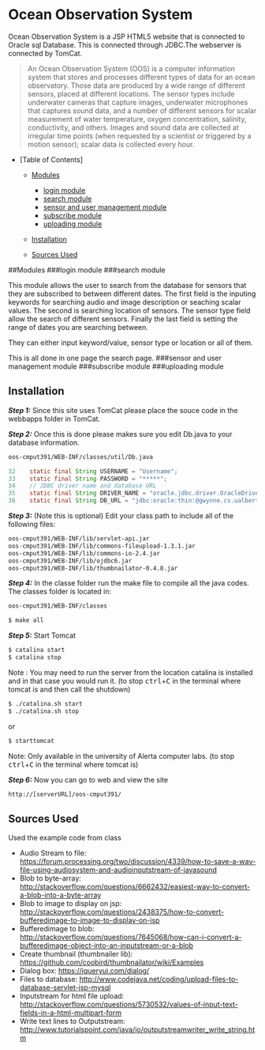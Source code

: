 # Ocean Observation System

Ocean Observation System is a JSP HTML5 website that is connected to Oracle sql Database. This is connected through JDBC.The webserver is connected by TomCat.

>An Ocean Observation System (OOS) is a computer information system that stores and processes different types of data for an ocean observatory. Those data are produced by a wide range of different sensors, placed at different locations. The sensor types include underwater cameras that capture images, underwater microphones that captures sound data, and a number of different sensors for scalar measurement of water temperature, oxygen concentration, salinity, conductivity, and others. Images and sound data are collected at irregular time points (when requested by a scientist or triggered by a motion sensor); scalar data is collected every hour.

- [Table of Contents]
	- [Modules](#modules)
		- [login module](#login-module)
		- [search module](#search-module)
		- [sensor and user management module](#sensor-and-user-management-module)
		- [subscribe module](#)
		- [uploading module](#)
		
	- [Installation](#installation)
	- [Sources Used](#source-used)

##Modules
###login module
###search module

This module allows the user to search from the database for sensors that they are subscribed to between different dates. The first field is the inputing keywords for searching audio and image description or seaching scalar values. The second is searching location of sensors. The sensor type field allow the search of different sensors. Finally the last field is setting the range of dates you are searching between. 

They can either input keyword/value, sensor type or location or all of them.

This is all done in one page the search page.
###sensor and user management module
###subscribe module
###uploading module


## Installation
***Step 1:*** Since this site uses TomCat please place the souce code in the webbapps folder in TomCat. 

***Step 2:*** Once this is done please makes sure you edit Db.java to your database information.
```sh
oos-cmput391/WEB-INF/classes/util/Db.java
```
```java
32    static final String USERNAME = "Username";
33    static final String PASSWORD = "*****";
34    // JDBC driver name and database URL
35    static final String DRIVER_NAME = "oracle.jdbc.driver.OracleDriver";
36    static final String DB_URL = "jdbc:oracle:thin:@gwynne.cs.ualberta.ca:1521:CRS";
```

***Step 3:*** (Note this is optional) Edit your class path to include all of the following files:
```sh
oos-cmput391/WEB-INF/lib/servlet-api.jar
oos-cmput391/WEB-INF/lib/commons-fileupload-1.3.1.jar
oos-cmput391/WEB-INF/lib/commons-io-2.4.jar
oos-cmput391/WEB-INF/lib/ojdbc6.jar
oos-cmput391/WEB-INF/lib/thumbnailator-0.4.8.jar
```

***Step 4:*** In the classe folder run the make file to compile all the java codes. The classes folder is located in: 
```sh
oos-cmput391/WEB-INF/classes 
```
```sh
$ make all
```

***Step 5:*** Start Tomcat 
```sh
$ catalina start 
$ catalina stop
```
Note : You may need to run the server from the location catalina is installed and in that case you would run it. 
(to stop <kbd>ctrl</kbd>+<kbd>C</kbd> in the terminal where tomcat is and then call the shutdown)
```sh
$ ./catalina.sh start
$ ./catalina.sh stop
```
or
```sh
$ starttomcat
```

Note: Only available in the university of Alerta computer labs. (to stop <kbd>ctrl</kbd>+<kbd>C</kbd> in the terminal where tomcat is)

***Step 6:*** Now you can go to web and view the site
```sh
http://[serverURL]/oos-cmput391/
```

## Sources Used

Used the example code from class
* Audio Stream to file: https://forum.processing.org/two/discussion/4339/how-to-save-a-wav-file-using-audiosystem-and-audioinputstream-of-javasound
* Blob to byte-array: http://stackoverflow.com/questions/6662432/easiest-way-to-convert-a-blob-into-a-byte-array
* Blob to image to display on jsp: http://stackoverflow.com/questions/2438375/how-to-convert-bufferedimage-to-image-to-display-on-jsp
* Bufferedimage to blob: http://stackoverflow.com/questions/7645068/how-can-i-convert-a-bufferedimage-object-into-an-inputstream-or-a-blob
* Create thumbnail (thumbnailer lib): https://github.com/coobird/thumbnailator/wiki/Examples
* Dialog box: https://jqueryui.com/dialog/
* Files to database: http://www.codejava.net/coding/upload-files-to-database-servlet-jsp-mysql
* Inputstream for html file upload: http://stackoverflow.com/questions/5730532/values-of-input-text-fields-in-a-html-multipart-form
* Write text lines to Outputstream: http://www.tutorialspoint.com/java/io/outputstreamwriter_write_string.htm
